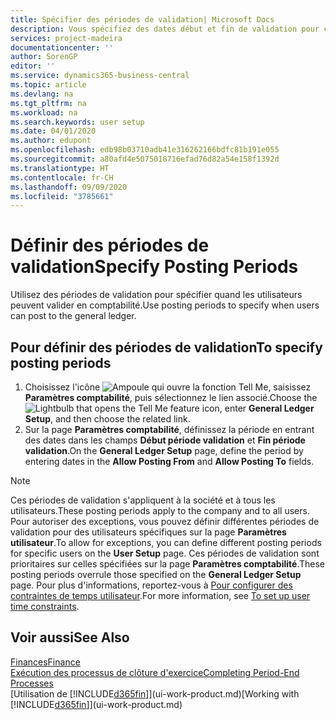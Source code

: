 ```yaml
---
title: Spécifier des périodes de validation| Microsoft Docs
description: Vous spécifiez des dates début et fin de validation pour configurer quand les utilisateurs peuvent valider en comptabilité.
services: project-madeira
documentationcenter: ''
author: SorenGP
editor: ''
ms.service: dynamics365-business-central
ms.topic: article
ms.devlang: na
ms.tgt_pltfrm: na
ms.workload: na
ms.search.keywords: user setup
ms.date: 04/01/2020
ms.author: edupont
ms.openlocfilehash: edb98b03710adb41e316262166bdfc81b191e055
ms.sourcegitcommit: a80afd4e5075018716efad76d82a54e158f1392d
ms.translationtype: HT
ms.contentlocale: fr-CH
ms.lasthandoff: 09/09/2020
ms.locfileid: "3785661"
---
```

# <a name="specify-posting-periods"></a><span data-ttu-id="a1e33-103">Définir des périodes de validation</span><span class="sxs-lookup"><span data-stu-id="a1e33-103">Specify Posting Periods</span></span>
<span data-ttu-id="a1e33-104">Utilisez des périodes de validation pour spécifier quand les utilisateurs peuvent valider en comptabilité.</span><span class="sxs-lookup"><span data-stu-id="a1e33-104">Use posting periods to specify when users can post to the general ledger.</span></span>  

## <a name="to-specify-posting-periods"></a><span data-ttu-id="a1e33-105">Pour définir des périodes de validation</span><span class="sxs-lookup"><span data-stu-id="a1e33-105">To specify posting periods</span></span>
1. <span data-ttu-id="a1e33-106">Choisissez l'icône ![Ampoule qui ouvre la fonction Tell Me](media/ui-search/search_small.png "Dites-moi ce que vous voulez faire"), saisissez **Paramètres comptabilité**, puis sélectionnez le lien associé.</span><span class="sxs-lookup"><span data-stu-id="a1e33-106">Choose the ![Lightbulb that opens the Tell Me feature](media/ui-search/search_small.png "Tell me what you want to do") icon, enter **General Ledger Setup**, and then choose the related link.</span></span>  
2. <span data-ttu-id="a1e33-107">Sur la page **Paramètres comptabilité**, définissez la période en entrant des dates dans les champs **Début période validation** et **Fin période validation**.</span><span class="sxs-lookup"><span data-stu-id="a1e33-107">On the **General Ledger Setup** page, define the period by entering dates in the **Allow Posting From** and **Allow Posting To** fields.</span></span>  

> [!NOTE]  
>   <span data-ttu-id="a1e33-108">Ces périodes de validation s'appliquent à la société et à tous les utilisateurs.</span><span class="sxs-lookup"><span data-stu-id="a1e33-108">These posting periods apply to the company and to all users.</span></span> <span data-ttu-id="a1e33-109">Pour autoriser des exceptions, vous pouvez définir différentes périodes de validation pour des utilisateurs spécifiques sur la page **Paramètres utilisateur**.</span><span class="sxs-lookup"><span data-stu-id="a1e33-109">To allow for exceptions, you can define different posting periods for specific users on the **User Setup** page.</span></span> <span data-ttu-id="a1e33-110">Ces périodes de validation sont prioritaires sur celles spécifiées sur la page **Paramètres comptabilité**.</span><span class="sxs-lookup"><span data-stu-id="a1e33-110">These posting periods overrule those specified on the **General Ledger Setup** page.</span></span> <span data-ttu-id="a1e33-111">Pour plus d'informations, reportez-vous à [Pour configurer des contraintes de temps utilisateur](ui-define-granular-permissions.md#to-set-up-user-time-constraints).</span><span class="sxs-lookup"><span data-stu-id="a1e33-111">For more information, see [To set up user time constraints](ui-define-granular-permissions.md#to-set-up-user-time-constraints).</span></span>

## <a name="see-also"></a><span data-ttu-id="a1e33-112">Voir aussi</span><span class="sxs-lookup"><span data-stu-id="a1e33-112">See Also</span></span>
[<span data-ttu-id="a1e33-113">Finances</span><span class="sxs-lookup"><span data-stu-id="a1e33-113">Finance</span></span>](finance.md)  
[<span data-ttu-id="a1e33-114">Exécution des processus de clôture d'exercice</span><span class="sxs-lookup"><span data-stu-id="a1e33-114">Completing Period-End Processes</span></span>](year-how-complete-period-end-processes.md)  
<span data-ttu-id="a1e33-115">[Utilisation de [!INCLUDE[d365fin](includes/d365fin_md.md)]](ui-work-product.md)</span><span class="sxs-lookup"><span data-stu-id="a1e33-115">[Working with [!INCLUDE[d365fin](includes/d365fin_md.md)]](ui-work-product.md)</span></span>
